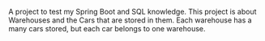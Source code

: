 A project to test my Spring Boot and SQL knowledge.
This project is about Warehouses and the Cars that are stored in them.
Each warehouse has a many cars stored, but each car belongs to one warehouse.
